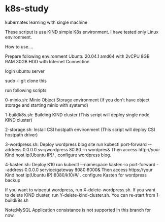 # k8s-study
kubernates learning with single machine

These scriput is use KIND simple K8s environment. I have tested only Linux environment.

How to use....

Prepare following environment
Ubuntu 20.04.1 amd64 with 2vCPU 8GB RAM 30GB HDD with Internet Connection

login ubuntu server

sudo -i
git clone this

run following scripts

0-minio.sh: Minio Object Storage environment (If you don't have object storage and starting minio with systemd)

1-buildk8s.sh: Building KIND cluster (This script will deploy single node KIND cluster)

2-storage.sh: Install CSI hostpath environment (This script will deploy CSI hostpath driver)

3-wordpress.sh: Deploy wordpress blog site run kubectl port-forward --address 0.0.0.0 svc/wordpress 80:80 -n wordpres&
Then access http://your Kind host ip(Ubuntu IP)/ , configure wordpress blog.

4-kasten.sh: Deploy K10 run kubectl --namespace kasten-io port-forward --address 0.0.0.0 service/gateway 8080:8000&
Then access https://your Kind host ip(Ubuntu IP):8080/k10/#/ . configure Kasten for wordpress backup

If you want to wipeout wordpress, run X-delete-wordpress.sh. 
If you want to delete KIND cluster, run Y-delete-kind-cluster.sh. You can re-start from 1-buildk8s.sh

Note:MySQL Application consistance is not supported in this branch for now.

